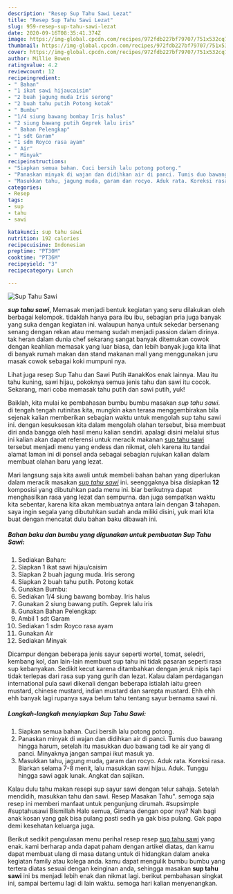 ```yaml
---
description: "Resep Sup Tahu Sawi Lezat"
title: "Resep Sup Tahu Sawi Lezat"
slug: 959-resep-sup-tahu-sawi-lezat
date: 2020-09-16T08:35:41.374Z
image: https://img-global.cpcdn.com/recipes/972fdb227bf79707/751x532cq70/sup-tahu-sawi-foto-resep-utama.jpg
thumbnail: https://img-global.cpcdn.com/recipes/972fdb227bf79707/751x532cq70/sup-tahu-sawi-foto-resep-utama.jpg
cover: https://img-global.cpcdn.com/recipes/972fdb227bf79707/751x532cq70/sup-tahu-sawi-foto-resep-utama.jpg
author: Millie Bowen
ratingvalue: 4.2
reviewcount: 12
recipeingredient:
- " Bahan"
- "1 ikat sawi hijaucaisim"
- "2 buah jagung muda Iris serong"
- "2 buah tahu putih Potong kotak"
- " Bumbu"
- "1/4 siung bawang bombay Iris halus"
- "2 siung bawang putih Geprek lalu iris"
- " Bahan Pelengkap"
- "1 sdt Garam"
- "1 sdm Royco rasa ayam"
- " Air"
- " Minyak"
recipeinstructions:
- "Siapkan semua bahan. Cuci bersih lalu potong potong."
- "Panaskan minyak di wajan dan didihkan air di panci. Tumis duo bawang hingga harum, setelah itu masukkan duo bawang tadi ke air yang di panci. Minyaknya jangan sampai ikut masuk ya."
- "Masukkan tahu, jagung muda, garam dan rocyo. Aduk rata. Koreksi rasa. Biarkan selama 7-8 menit, lalu masukkan sawi hijau. Aduk. Tunggu hingga sawi agak lunak. Angkat dan sajikan."
categories:
- Resep
tags:
- sup
- tahu
- sawi

katakunci: sup tahu sawi 
nutrition: 192 calories
recipecuisine: Indonesian
preptime: "PT30M"
cooktime: "PT36M"
recipeyield: "3"
recipecategory: Lunch

---
```



![Sup Tahu Sawi](https://img-global.cpcdn.com/recipes/972fdb227bf79707/751x532cq70/sup-tahu-sawi-foto-resep-utama.jpg)

<b><i>sup tahu sawi</i></b>, Memasak menjadi bentuk kegiatan yang seru dilakukan oleh berbagai kelompok. tidaklah hanya para ibu ibu, sebagian pria juga banyak yang suka dengan kegiatan ini. walaupun hanya untuk sekedar bersenang senang dengan rekan atau memang sudah menjadi passion dalam dirinya. tak heran dalam dunia chef sekarang sangat banyak ditemukan cowok dengan keahlian memasak yang luar biasa, dan lebih banyak juga kita lihat di banyak rumah makan dan stand makanan mall yang menggunakan juru masak cowok sebagai koki mumpuni nya.

Lihat juga resep Sup Tahu dan Sawi Putih #anakKos enak lainnya. Mau itu tahu kuning, sawi hijau, pokoknya semua jenis tahu dan sawi itu cocok. Sekarang, mari coba memasak tahu putih dan sawi putih, yuk!

Baiklah, kita mulai ke pembahasan bumbu bumbu masakan <i>sup tahu sawi</i>. di tengah tengah rutinitas kita, mungkin akan terasa menggembirakan bila sejenak kalian memberikan sebagian waktu untuk mengolah sup tahu sawi ini. dengan kesuksesan kita dalam mengolah olahan tersebut, bisa membuat diri anda bangga oleh hasil menu kalian sendiri. apalagi disini melalui situs ini kalian akan dapat referensi untuk meracik makanan <u>sup tahu sawi</u> tersebut menjadi menu yang endess dan nikmat, oleh karena itu tandai alamat laman ini di ponsel anda sebagai sebagian rujukan kalian dalam membuat olahan baru yang lezat.


Mari langsung saja kita awali untuk membeli bahan bahan yang diperlukan dalam meracik masakan <u><i>sup tahu sawi</i></u> ini. seenggaknya bisa disiapkan <b>12</b> komposisi yang dibutuhkan pada menu ini. biar berikutnya dapat menghasilkan rasa yang lezat dan sempurna. dan juga sempatkan waktu kita sebentar, karena kita akan membuatnya antara lain dengan <b>3</b> tahapan. saya ingin segala yang dibutuhkan sudah anda miliki disini, yuk mari kita buat dengan mencatat dulu bahan baku dibawah ini.

<!--inarticleads1-->

##### Bahan baku dan bumbu yang digunakan untuk pembuatan Sup Tahu Sawi:

1. Sediakan  Bahan:
1. Siapkan 1 ikat sawi hijau/caisim
1. Siapkan 2 buah jagung muda. Iris serong
1. Siapkan 2 buah tahu putih. Potong kotak
1. Gunakan  Bumbu:
1. Sediakan 1/4 siung bawang bombay. Iris halus
1. Gunakan 2 siung bawang putih. Geprek lalu iris
1. Gunakan  Bahan Pelengkap:
1. Ambil 1 sdt Garam
1. Sediakan 1 sdm Royco rasa ayam
1. Gunakan  Air
1. Sediakan  Minyak


Dicampur dengan beberapa jenis sayur seperti wortel, tomat, seledri, kembang kol, dan lain-lain membuat sup tahu ini tidak pasaran seperti rasa sup kebanyakan. Sedikit kecut karena ditambahkan dengan jeruk nipis tapi tidak terlepas dari rasa sup yang gurih dan lezat. Kalau dalam perdagangan international pula sawi dikenali dengan beberapa istialah iaitu green mustard, chinese mustard, indian mustard dan sarepta mustard. Ehh ehh ehh banyak lagi rupanya saya belum tahu tentang sayur bernama sawi ni. 

<!--inarticleads2-->

##### Langkah-langkah menyiapkan Sup Tahu Sawi:

1. Siapkan semua bahan. Cuci bersih lalu potong potong.
1. Panaskan minyak di wajan dan didihkan air di panci. Tumis duo bawang hingga harum, setelah itu masukkan duo bawang tadi ke air yang di panci. Minyaknya jangan sampai ikut masuk ya.
1. Masukkan tahu, jagung muda, garam dan rocyo. Aduk rata. Koreksi rasa. Biarkan selama 7-8 menit, lalu masukkan sawi hijau. Aduk. Tunggu hingga sawi agak lunak. Angkat dan sajikan.


Kalau dulu tahu makan resepi sup sayur sawi dengan telur sahaja. Setelah mendidih, masukkan tahu dan sawi. Resep Masakan Tahu&#34;. semoga saja resep ini memberi manfaat untuk pengunjung dirumah. #supsimple #suptahusawi Bismillah Halo semua, Gimana dengan opor nya? Nah bagi anak kosan yang gak bisa pulang pasti sedih ya gak bisa pulang. Gak papa demi kesehatan keluarga juga. 

Berikut sedikit pengulasan menu perihal resep resep <u>sup tahu sawi</u> yang enak. kami berharap anda dapat paham dengan artikel diatas, dan kamu dapat membuat ulang di masa datang untuk di hidangkan dalam aneka kegiatan family atau kolega anda. kamu dapat mengulik bumbu bumbu yang tertera diatas sesuai dengan keinginan anda, sehingga masakan <b>sup tahu sawi</b> ini bs menjadi lebih enak dan nikmat lagi. berikut pembahasan singkat ini, sampai bertemu lagi di lain waktu. semoga hari kalian menyenangkan.
